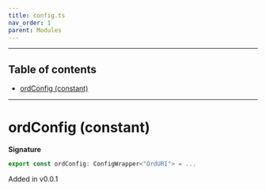 ```yaml
---
title: config.ts
nav_order: 1
parent: Modules
---
```


---

<h2 class="text-delta">Table of contents</h2>

- [ordConfig (constant)](#ordconfig-constant)

---

# ordConfig (constant)

**Signature**

```ts
export const ordConfig: ConfigWrapper<"OrdURI"> = ...
```

Added in v0.0.1
